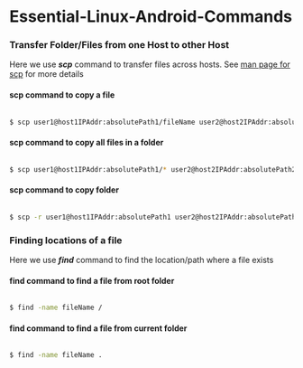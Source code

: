 # Essential-Linux-Android-Commands

### Transfer Folder/Files from one Host to other Host

Here we use _**scp**_ command to transfer files across hosts. See [man page for scp](http://man7.org/linux/man-pages/man1/scp.1.html) for more details

#### scp command to copy a file

```bash

$ scp user1@host1IPAddr:absolutePath1/fileName user2@host2IPAddr:absolutePath2

```

#### scp command to copy all files in a folder

```bash

$ scp user1@host1IPAddr:absolutePath1/* user2@host2IPAddr:absolutePath2

```

#### scp command to copy folder

```bash

$ scp -r user1@host1IPAddr:absolutePath1 user2@host2IPAddr:absolutePath2

```

### Finding locations of a file 

Here we use _**find**_ command to find the location/path where a file exists

#### find command to find a file from root folder 

```bash

$ find -name fileName /

```

#### find command to find a file from current folder 

```bash

$ find -name fileName .

```

